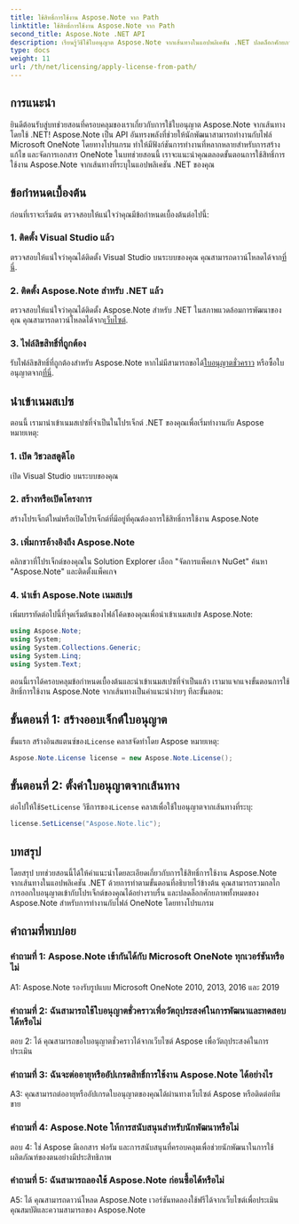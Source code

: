 ```yaml
---
title: ใช้สิทธิ์การใช้งาน Aspose.Note จาก Path
linktitle: ใช้สิทธิ์การใช้งาน Aspose.Note จาก Path
second_title: Aspose.Note .NET API
description: เรียนรู้วิธีใช้ใบอนุญาต Aspose.Note จากเส้นทางในแอปพลิเคชัน .NET ปลดล็อกศักยภาพเต็มรูปแบบของการจัดการไฟล์ OneNote ด้วย Aspose.Note
type: docs
weight: 11
url: /th/net/licensing/apply-license-from-path/
---
```

## การแนะนำ

ยินดีต้อนรับสู่บทช่วยสอนที่ครอบคลุมของเราเกี่ยวกับการใช้ใบอนุญาต Aspose.Note จากเส้นทางโดยใช้ .NET! Aspose.Note เป็น API อันทรงพลังที่ช่วยให้นักพัฒนาสามารถทำงานกับไฟล์ Microsoft OneNote โดยทางโปรแกรม ทำให้มีฟังก์ชันการทำงานที่หลากหลายสำหรับการสร้าง แก้ไข และจัดการเอกสาร OneNote ในบทช่วยสอนนี้ เราจะแนะนำคุณตลอดขั้นตอนการใช้สิทธิ์การใช้งาน Aspose.Note จากเส้นทางที่ระบุในแอปพลิเคชัน .NET ของคุณ

## ข้อกำหนดเบื้องต้น

ก่อนที่เราจะเริ่มต้น ตรวจสอบให้แน่ใจว่าคุณมีข้อกำหนดเบื้องต้นต่อไปนี้:

### 1. ติดตั้ง Visual Studio แล้ว

 ตรวจสอบให้แน่ใจว่าคุณได้ติดตั้ง Visual Studio บนระบบของคุณ คุณสามารถดาวน์โหลดได้จาก[ที่นี่](https://visualstudio.microsoft.com/downloads/).

### 2. ติดตั้ง Aspose.Note สำหรับ .NET แล้ว

 ตรวจสอบให้แน่ใจว่าคุณได้ติดตั้ง Aspose.Note สำหรับ .NET ในสภาพแวดล้อมการพัฒนาของคุณ คุณสามารถดาวน์โหลดได้จาก[เว็บไซต์](https://releases.aspose.com/note/net/).

### 3. ไฟล์ลิขสิทธิ์ที่ถูกต้อง

 รับไฟล์ลิขสิทธิ์ที่ถูกต้องสำหรับ Aspose.Note หากไม่มีสามารถขอได้[ใบอนุญาตชั่วคราว](https://purchase.aspose.com/temporary-license/) หรือซื้อใบอนุญาตจาก[ที่นี่](https://purchase.aspose.com/buy).

## นำเข้าเนมสเปซ

ตอนนี้ เรามานำเข้าเนมสเปซที่จำเป็นในโปรเจ็กต์ .NET ของคุณเพื่อเริ่มทำงานกับ Aspose หมายเหตุ:

### 1. เปิด วิชวลสตูดิโอ

เปิด Visual Studio บนระบบของคุณ

### 2. สร้างหรือเปิดโครงการ

สร้างโปรเจ็กต์ใหม่หรือเปิดโปรเจ็กต์ที่มีอยู่ที่คุณต้องการใช้สิทธิ์การใช้งาน Aspose.Note

### 3. เพิ่มการอ้างอิงถึง Aspose.Note

คลิกขวาที่โปรเจ็กต์ของคุณใน Solution Explorer เลือก "จัดการแพ็คเกจ NuGet" ค้นหา "Aspose.Note" และติดตั้งแพ็คเกจ

### 4. นำเข้า Aspose.Note เนมสเปซ

เพิ่มบรรทัดต่อไปนี้ที่จุดเริ่มต้นของไฟล์โค้ดของคุณเพื่อนำเข้าเนมสเปซ Aspose.Note:

```csharp
using Aspose.Note;
using System;
using System.Collections.Generic;
using System.Linq;
using System.Text;
```

ตอนนี้เราได้ครอบคลุมข้อกำหนดเบื้องต้นและนำเข้าเนมสเปซที่จำเป็นแล้ว เรามาแจกแจงขั้นตอนการใช้สิทธิ์การใช้งาน Aspose.Note จากเส้นทางเป็นคำแนะนำง่ายๆ ทีละขั้นตอน:

## ขั้นตอนที่ 1: สร้างออบเจ็กต์ใบอนุญาต

 ขั้นแรก สร้างอินสแตนซ์ของ`License` คลาสจัดทำโดย Aspose หมายเหตุ:

```csharp
Aspose.Note.License license = new Aspose.Note.License();
```

## ขั้นตอนที่ 2: ตั้งค่าใบอนุญาตจากเส้นทาง

 ต่อไปให้ใช้`SetLicense` วิธีการของ`License` คลาสเพื่อใช้ใบอนุญาตจากเส้นทางที่ระบุ:

```csharp
license.SetLicense("Aspose.Note.lic");
```

## บทสรุป

โดยสรุป บทช่วยสอนนี้ได้ให้คำแนะนำโดยละเอียดเกี่ยวกับการใช้สิทธิ์การใช้งาน Aspose.Note จากเส้นทางในแอปพลิเคชัน .NET ด้วยการทำตามขั้นตอนที่อธิบายไว้ข้างต้น คุณสามารถรวมกลไกการออกใบอนุญาตเข้ากับโปรเจ็กต์ของคุณได้อย่างราบรื่น และปลดล็อกศักยภาพทั้งหมดของ Aspose.Note สำหรับการทำงานกับไฟล์ OneNote โดยทางโปรแกรม

## คำถามที่พบบ่อย

### คำถามที่ 1: Aspose.Note เข้ากันได้กับ Microsoft OneNote ทุกเวอร์ชันหรือไม่

A1: Aspose.Note รองรับรูปแบบ Microsoft OneNote 2010, 2013, 2016 และ 2019

### คำถามที่ 2: ฉันสามารถใช้ใบอนุญาตชั่วคราวเพื่อวัตถุประสงค์ในการพัฒนาและทดสอบได้หรือไม่

ตอบ 2: ได้ คุณสามารถขอใบอนุญาตชั่วคราวได้จากเว็บไซต์ Aspose เพื่อวัตถุประสงค์ในการประเมิน

### คำถามที่ 3: ฉันจะต่ออายุหรืออัปเกรดสิทธิ์การใช้งาน Aspose.Note ได้อย่างไร

A3: คุณสามารถต่ออายุหรืออัปเกรดใบอนุญาตของคุณได้ผ่านทางเว็บไซต์ Aspose หรือติดต่อทีมขาย

### คำถามที่ 4: Aspose.Note ให้การสนับสนุนสำหรับนักพัฒนาหรือไม่

ตอบ 4: ใช่ Aspose มีเอกสาร ฟอรัม และการสนับสนุนที่ครอบคลุมเพื่อช่วยนักพัฒนาในการใช้ผลิตภัณฑ์ของตนอย่างมีประสิทธิภาพ

### คำถามที่ 5: ฉันสามารถลองใช้ Aspose.Note ก่อนซื้อได้หรือไม่

A5: ได้ คุณสามารถดาวน์โหลด Aspose.Note เวอร์ชันทดลองใช้ฟรีได้จากเว็บไซต์เพื่อประเมินคุณสมบัติและความสามารถของ Aspose.Note